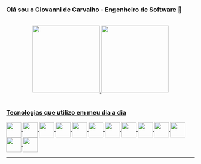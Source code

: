 ### Olá sou o Giovanni de Carvalho - Engenheiro de Software 👋

<br>

<div align="center">
  <a href="https://github.com/giocarvalho07">
  <img height="180em" src="https://github-readme-stats.vercel.app/api?username=giocarvalho07&show_icons=true&theme=gruvbox&include_all_commits=true&count_private=true"/>
  <img height="180em" src="https://github-readme-stats.vercel.app/api/top-langs/?username=giocarvalho07&layout=compact&langs_count=7&theme=gruvbox"/>
</div>

<br>

### Tecnologias que utilizo em meu dia a dia 


<div style="display: inline_block">
  
  <img align="center" height="40" width="40" src="https://img.icons8.com/color/48/000000/java-coffee-cup-logo--v1.png"/>
 
  <img align="center" height="40" width="40" src="https://img.icons8.com/color/48/000000/intellij-idea.png"/>
  
  <img align="center" height="40" width="40" src="https://img.icons8.com/fluency/48/javascript.png"/>
  
  <img align="center" height="40" width="40" src="https://img.icons8.com/color/48/000000/bootstrap.png"/>
  
  <img align="center" height="40" width="40" src="https://img.icons8.com/color/48/000000/heroku.png"/>
  
  <img align="center" height="40" width="40" src="https://img.icons8.com/color/48/000000/amazon-web-services.png"/>
  
  <img align="center" height="40" width="40" src="https://img.icons8.com/color/48/000000/python--v1.png"/>

  <img align="center" height="40" width="40" src="https://img.icons8.com/color/48/golang.png"/>

  <img align="center" height="40" width="40" src="https://img.icons8.com/color/48/docker.png"/>

  <img align="center" height="40" width="40" src="https://img.icons8.com/color/48/mysql-logo.png"/>

  <img align="center" height="40" width="40" src="https://img.icons8.com/fluency/48/grafana.png"/>

  <img align="center" height="40" width="40" src="https://img.icons8.com/fluency/48/prometheus-app.png"/>

  <img  align="center" height="40" width="40" src="https://img.icons8.com/color/48/power-bi.png"/>

  <br>
  <hr>
  
</div>
